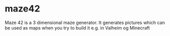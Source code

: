 # maze42
Maze 42 is a 3 dimensional maze generator. It generates pictures which can be used as maps when you try to build it e.g. in Valheim og Minecraft
